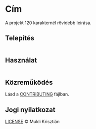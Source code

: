 # Cím

A projekt 120 karakternél rövidebb leírása.

## Telepítés

```
```

## Használat

```
```

## Közreműködés

Lásd a [CONTRIBUTING](./CONTRIBUTING.hu.md) fájlban.

## Jogi nyilatkozat

[LICENSE](./LICENSE) © Mukli Krisztián
